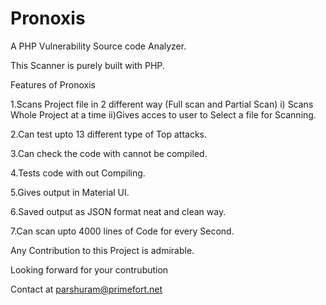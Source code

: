 # Pronoxis
A PHP Vulnerability Source code Analyzer.

   This Scanner is purely built with PHP.

   Features of Pronoxis
 
  
  1.Scans Project file in 2 different way (Full scan and Partial Scan)
    i) Scans Whole Project at a time
    ii)Gives acces to user to Select a file for Scanning.

  2.Can test upto 13 different type of Top attacks.

  3.Can check the code with cannot be compiled.

  4.Tests code with out Compiling.

  5.Gives output in Material UI.

  6.Saved output as JSON format neat and clean way.

  7.Can scan upto 4000 lines of Code for every Second.

  
  
  Any Contribution to this Project is admirable.

   Looking forward for your contrubution 

   Contact at parshuram@primefort.net
